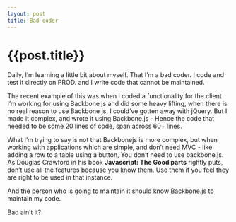```yaml
---
layout: post
title: Bad coder
--- 
```




 {{post.title}}
======================================================




<p>Daily, I&#8217;m learning a little bit about myself. That I&#8217;m a bad coder. I code and test it directly on PROD. and I write code that cannot be maintained.</p>

<p>The recent example of this was when I coded a functionality for the client I&#8217;m working for using Backbone js and did some heavy lifting, when there is no real reason to use Backbone js, I could&#8217;ve gotten away with jQuery. But I made it complex, and wrote it using Backbone.js - Hence the code that needed to be some 20 lines of code, span across 60+ lines.</p>

<p>What I&#8217;m trying to say is not that Backbonejs is more complex, but when working with applications which are simple, and don&#8217;t need MVC - like adding a row to a table using a button, You don&#8217;t need to use backbone.js.  As Douglas Crawford in his book <strong>Javascript: The Good parts</strong>  rightly puts, don&#8217;t use all the features because you know them. Use them if you feel they are right to be used in that instance.</p>

<p>And the person who is going to maintain it should know Backbone.js to maintain my code.</p>

<p>Bad ain&#8217;t it?</p>